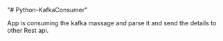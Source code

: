 "# Python-KafkaConsumer" 

App is consuming the kafka  massage and parse it and send the details to other Rest api. 
